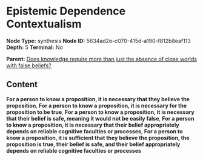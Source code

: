 # Epistemic Dependence Contextualism

**Node Type:** synthesis
**Node ID:** 5634ad2e-c070-415d-a190-f812b8eaf113
**Depth:** 5
**Terminal:** No

**Parent:** [Does knowledge require more than just the absence of close worlds with false beliefs?](does-knowledge-require-more-than-just-the-absence-of-close-worlds-with-false-beliefs-antithesis-4cd5eb2f-a0fe-472e-8133-d9b1eb05f00f.md)

## Content

**For a person to know a proposition, it is necessary that they believe the proposition**, **For a person to know a proposition, it is necessary for the proposition to be true**, **For a person to know a proposition, it is necessary that their belief is safe, meaning it would not be easily false**, **For a person to know a proposition, it is necessary that their belief appropriately depends on reliable cognitive faculties or processes**, **For a person to know a proposition, it is sufficient that they believe the proposition, the proposition is true, their belief is safe, and their belief appropriately depends on reliable cognitive faculties or processes**
